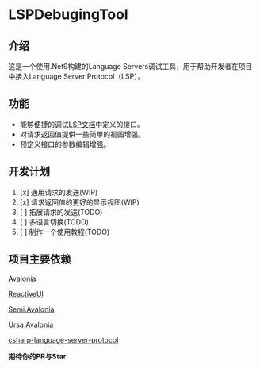 # LSPDebugingTool

## 介绍
这是一个使用.Net9构建的Language Servers调试工具，用于帮助开发者在项目中接入Language Server Protocol（LSP）。

## 功能
* 能够便捷的调试[LSP文档](https://microsoft.github.io/language-server-protocol/specifications/lsp/3.17/specification/)中定义的接口。
* 对请求返回值提供一些简单的视图增强。
* 预定义接口的参数编辑增强。

## 开发计划
1. [x] 通用请求的发送(WIP)
2. [x] 请求返回值的更好的显示视图(WIP)
3. [ ] 拓展请求的发送(TODO)
4. [ ] 多语言切换(TODO)
5. [ ] 制作一个使用教程(TODO)

## 项目主要依赖
[Avalonia](https://github.com/irihitech/Avalonia)

[ReactiveUI](https://github.com/reactiveui/ReactiveUI)

[Semi.Avalonia](https://github.com/irihitech/Semi.Avalonia)

[Ursa.Avalonia](https://github.com/irihitech/Ursa.Avalonia)

[csharp-language-server-protocol](https://github.com/OmniSharp/csharp-language-server-protocol)

**期待你的PR与Star**
